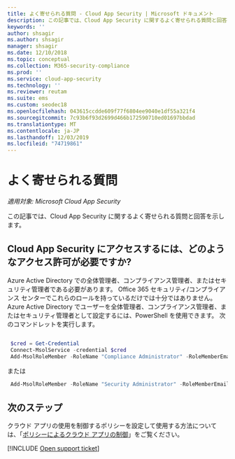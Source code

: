 ```yaml
---
title: よく寄せられる質問 - Cloud App Security | Microsoft ドキュメント
description: この記事では、Cloud App Security に関するよく寄せられる質問と回答を示します。
keywords: ''
author: shsagir
ms.author: shsagir
manager: shsagir
ms.date: 12/10/2018
ms.topic: conceptual
ms.collection: M365-security-compliance
ms.prod: ''
ms.service: cloud-app-security
ms.technology: ''
ms.reviewer: reutam
ms.suite: ems
ms.custom: seodec18
ms.openlocfilehash: 043615ccdde609f77f6804ee9040e1df55a321f4
ms.sourcegitcommit: 7c93b6f93d2699d466b172590710ed01697bbdad
ms.translationtype: MT
ms.contentlocale: ja-JP
ms.lasthandoff: 12/03/2019
ms.locfileid: "74719861"
---
```

# <a name="frequently-asked-questions"></a>よく寄せられる質問

*適用対象: Microsoft Cloud App Security*

この記事では、Cloud App Security に関するよく寄せられる質問と回答を示します。

## <a name="what-kind-of-permissions-do-i-need-to-access-cloud-app-security"></a>Cloud App Security にアクセスするには、どのようなアクセス許可が必要ですか?

Azure Active Directory での全体管理者、コンプライアンス管理者、またはセキュリティ管理者である必要があります。 Office 365 セキュリティ/コンプライアンス センターでこれらのロールを持っているだけでは十分ではありません。 Azure Active Directory でユーザーを全体管理者、コンプライアンス管理者、またはセキュリティ管理者として設定するには、PowerShell を使用できます。 次のコマンドレットを実行します。

```powershell

 $cred = Get-Credential
 Connect-MsolService -credential $cred
 Add-MsolRoleMember -RoleName "Compliance Administrator" -RoleMemberEmailAddress "XX@XX.XX"
```

 または

```powershell
 Add-MsolRoleMember -RoleName "Security Administrator" -RoleMemberEmailAddress “XX@XX.XX”
```

## <a name="next-steps"></a>次のステップ

クラウド アプリの使用を制御するポリシーを設定して使用する方法については、「[ポリシーによるクラウド アプリの制御](control-cloud-apps-with-policies.md)」をご覧ください。

[!INCLUDE [Open support ticket](includes/support.md)]
